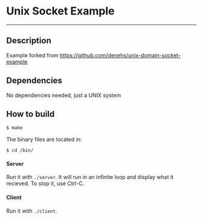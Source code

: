 # Unix Socket Example
---
## Description
Example forked from https://github.com/denehs/unix-domain-socket-example

## Dependencies
No dependencies needed, just a UNIX system

## How to build 

```sh
$ make 
```

The binary files are located in:

```
$ cd /bin/
```

#### Server

Run it with `./server`. It will run in an infinite loop and display what it recieved. To stop it, use Ctrl-C.

#### Client

Run it with `./client`.
